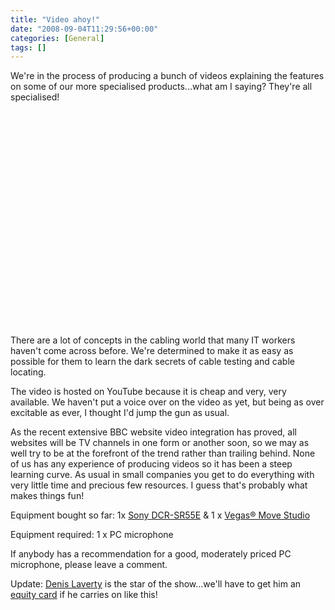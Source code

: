 ```yaml
---
title: "Video ahoy!"
date: "2008-09-04T11:29:56+00:00"
categories: [General]
tags: []
---
```


We're in the process of producing a bunch of videos explaining the features on some of our more specialised products...what am I saying? They're all specialised!

<object classid="clsid:d27cdb6e-ae6d-11cf-96b8-444553540000" width="425" height="344" codebase="http://download.macromedia.com/pub/shockwave/cabs/flash/swflash.cab#version=6,0,40,0"><param name="allowFullScreen" value="true" /><param name="src" value="http://www.youtube.com/v/aPkpIJy1vFY&amp;hl=en&amp;fs=1" /><embed type="application/x-shockwave-flash" width="425" height="344" src="http://www.youtube.com/v/aPkpIJy1vFY&amp;hl=en&amp;fs=1" allowfullscreen="true"></embed></object>

There are a lot of concepts in the cabling world that many IT workers haven't come across before. We're determined to make it as easy as possible for them to learn the dark secrets of cable testing and cable locating.

The video is hosted on YouTube because it is cheap and very, very available. We haven't put a voice over on the video as yet, but being as over excitable as ever, I thought I'd jump the gun as usual.

As the recent extensive BBC website video integration has proved, all websites will be TV channels in one form or another soon, so we may as well try to be at the forefront of the trend rather than trailing behind. None of us has any experience of producing videos so it has been a steep learning curve. As usual in small companies you get to do everything with very little time and precious few resources. I guess that's probably what makes things fun!

Equipment bought so far: 1x <a href="http://www.sony.co.uk/product/sdh-hard-disk-drive/dcr-sr55e">Sony DCR-SR55E</a> &amp; 1 x <a href="http://www.amazon.co.uk/Sony-Vegas-Movie-Studio-Platinum/dp/B000U71HP0">Vegas® Move Studio</a>

Equipment required: 1 x PC microphone

If anybody has a recommendation for a good, moderately priced PC microphone, please leave a comment.

Update: <a href="http://www.openxtra.co.uk/company/team.php">Denis Laverty</a> is the star of the show...we'll have to get him an <a href="http://en.wikipedia.org/wiki/Equity_Card">equity card</a> if he carries on like this!
